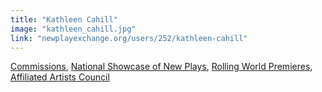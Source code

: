 ```yaml
---
title: "Kathleen Cahill"
image: "kathleen_cahill.jpg"
link: "newplayexchange.org/users/252/kathleen-cahill"
---
```


[Commissions](/programs/commissions), [National Showcase of New Plays](/programs/national-showcase-of-new-plays), [Rolling World Premieres](/programs/rolling-world-premieres), [Affiliated Artists Council](/about/affiliated-artists-council)